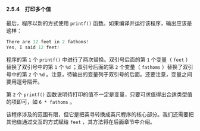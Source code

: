 #### 2.5.4　打印多个值

最后，程序以新的方式使用 `printf()` 函数。如果编译并运行该程序，输出应该是这样：

```c
There are 12 feet in 2 fathoms!
Yes, I said 12 feet!
```

程序的第 `1` 个 `printf()` 中进行了两次替换。双引号后面的第 `1` 个变量（ `feet` ）替换了双引号中的第 `1` 个 `%d` ；双引号后面的第 `2` 个变量（ `fathoms` ）替换了双引号中的第 `2` 个 `%d` 。注意，待输出的变量列于双引号的后面。还要注意，变量之间要用逗号隔开。

第 `2` 个 `printf()` 函数说明待打印的值不一定是变量，只要可求值得出合适类型值的项即可，如 `6 * fathoms` 。

该程序涉及的范围有限，但它是把英寻转换成英尺程序的核心部分。我们还需要把其他值通过交互的方式赋给 `feet` ，其方法将在后面章节中介绍。

